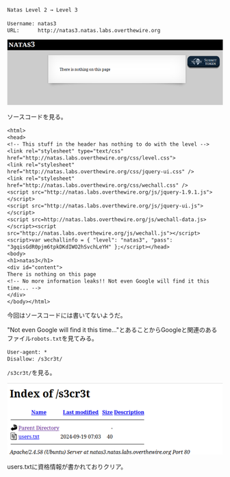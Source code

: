 ```

Natas Level 2 → Level 3

Username: natas3
URL:      http://natas3.natas.labs.overthewire.org

```

![](img/natas3-1.png)

ソースコードを見る。  
```
<html>
<head>
<!-- This stuff in the header has nothing to do with the level -->
<link rel="stylesheet" type="text/css" href="http://natas.labs.overthewire.org/css/level.css">
<link rel="stylesheet" href="http://natas.labs.overthewire.org/css/jquery-ui.css" />
<link rel="stylesheet" href="http://natas.labs.overthewire.org/css/wechall.css" />
<script src="http://natas.labs.overthewire.org/js/jquery-1.9.1.js"></script>
<script src="http://natas.labs.overthewire.org/js/jquery-ui.js"></script>
<script src=http://natas.labs.overthewire.org/js/wechall-data.js></script><script src="http://natas.labs.overthewire.org/js/wechall.js"></script>
<script>var wechallinfo = { "level": "natas3", "pass": "3gqisGdR0pjm6tpkDKdIWO2hSvchLeYH" };</script></head>
<body>
<h1>natas3</h1>
<div id="content">
There is nothing on this page
<!-- No more information leaks!! Not even Google will find it this time... -->
</div>
</body></html>
```

今回はソースコードには書いてないようだ。  

"Not even Google will find it this time..."とあることからGoogleと関連のあるファイル`robots.txt`を見てみる。  

```
User-agent: *
Disallow: /s3cr3t/
```

`/s3cr3t/`を見る。  

![](img/natas3-2.png)  


users.txtに資格情報が書かれておりクリア。  

